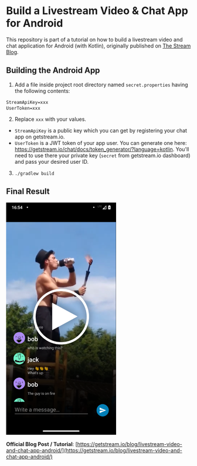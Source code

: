# Build a Livestream Video & Chat App for Android

This repository is part of a tutorial on how to build a livestream video and chat application for Android (with Kotlin), originally published on [The Stream Blog](https://getstream.io/blog/livestream-video-and-chat-app-android/).

## Building the Android App

1. Add a file inside project root directory named `secret.properties` having the following contents:

```
StreamApiKey=xxx
UserToken=xxx
```

2. Replace `xxx` with your values. 

* `StreamApiKey` is a public key which you can get by registering your chat app on getstream.io.
* `UserToken` is a JWT token of your app user. You can generate one here: https://getstream.io/chat/docs/token_generator/?language=kotlin. You'll need to use there your private key (`secret` from getstream.io dashboard) and pass your desired user ID.

3. `./gradlew build`

## Final Result

[<img src="demo/demo.png" width="300"/>](https://youtu.be/_Aec_6UjtOI)

**Official Blog Post / Tutorial**: [https://getstream.io/blog/livestream-video-and-chat-app-android/](https://getstream.io/blog/livestream-video-and-chat-app-android/)
